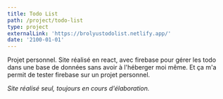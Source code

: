 ```yaml
---
title: Todo List
path: /project/todo-list
type: project
externalLink: 'https://brolyustodolist.netlify.app/'
date: '2100-01-01'
---
```

Projet personnel.
Site réalisé en react, avec firebase pour gérer les todo dans une base de données sans avoir à l'héberger moi même. Et ça m'a permit de tester firebase sur un projet personnel.  


*Site réalisé seul, toujours en cours d'élaboration.*
